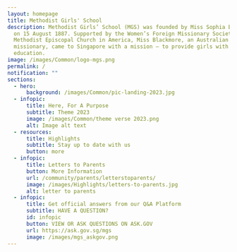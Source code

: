 ```yaml
---
layout: homepage
title: Methodist Girls' School
description: Methodist Girls’ School (MGS) was founded by Miss Sophia Blackmore
  on 15 August 1887. Supported by the Women’s Foreign Missionary Society of the
  Methodist Episcopal Church in America, Miss Blackmore, an Australian
  missionary, came to Singapore with a mission – to provide girls with an
  education.
image: /images/Common/logo-mgs.png
permalink: /
notification: ""
sections:
  - hero:
      background: /images/Common/pic-landing-2023.jpg
  - infopic:
      title: Here, For A Purpose
      subtitle: Theme 2023
      image: /images/Common/theme verse 2023.png
      alt: Image alt text
  - resources:
      title: Highlights
      subtitle: Stay up to date with us
      button: more
  - infopic:
      title: Letters to Parents
      button: More Information
      url: /community/parents/letterstoparents/
      image: /images/Highlights/letters-to-parents.jpg
      alt: letter to parents
  - infopic:
      title: Get official answers from our Q&A Platform
      subtitle: HAVE A QUESTION?
      id: infopic
      button: VIEW OR ASK QUESTIONS ON ASK.GOV
      url: https://ask.gov.sg/mgs
      image: /images/mgs_askgov.png
---
```

